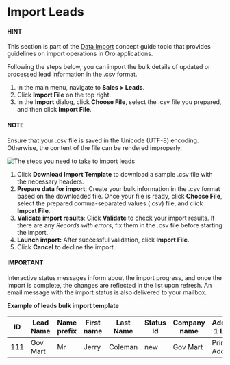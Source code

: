 <a id="sales-import-leads"></a>

# Import Leads

#### HINT
This section is part of the [Data Import](../../../concept-guides/data-import/index.md#concept-guide-data-import) concept guide topic that provides guidelines on import operations in Oro applications.

Following the steps below, you can import the bulk details of updated or processed lead information in the .csv format.

1. In the main menu, navigate to **Sales > Leads**.
2. Click **Import File** on the top right.
3. In the **Import** dialog, click **Choose File**, select the .csv file you prepared, and then click **Import File**.

#### NOTE
Ensure that your .csv file is saved in the Unicode (UTF-8) encoding. Otherwise, the content of the file can be rendered improperly.

![The steps you need to take to import leads](user/img/sales/leads/import_leads.png)

1. Click **Download Import Template** to download a sample .csv file with the necessary headers.
2. **Prepare data for import**: Create your bulk information in the .csv format based on the downloaded file. Once your file is ready, click **Choose File**, select the prepared comma-separated values (.csv) file, and click **Import File**.
3. **Validate import results**: Click **Validate** to check your import results. If there are any *Records with errors*, fix them in the .csv file before starting the import.
4. **Launch import:** After successful validation, click **Import File**.
5. Click **Cancel** to decline the import.

#### IMPORTANT
Interactive status messages inform about the import progress, and once the import is complete, the changes are reflected in the list upon refresh. An email message with the import status is also delivered to your mailbox.

**Example of leads bulk import template**

|   ID | Lead Name   | Name prefix   | First name   | Last Name   | Status Id   | Company name   | Address 1 Label   | Twitter   | LinkedIn   | Owner Username   |
|------|-------------|---------------|--------------|-------------|-------------|----------------|-------------------|-----------|------------|------------------|
|  111 | Gov Mart    | Mr            | Jerry        | Coleman     | new         | Gov Mart       | Primary Address   | @Jerry    | LinkedInID | Jerry            |
